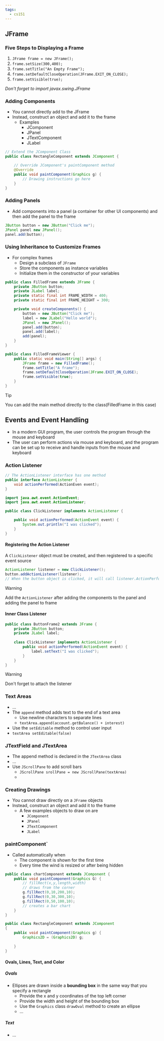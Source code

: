 ```yaml
---
tags:
  - cs151
---
```

## JFrame

### Five Steps to Displaying a Frame
1. `JFrame frame = new JFrame();`
2. `frame.setSize(300,400);`
3. `frame.setTitle("An Empty Frame");`
4. `frame.setDefaultCloseOperation(JFrame.EXIT_ON_CLOSE);`
5. `frame.setVisible(true);`

*Don't forget to import javax.swing.JFrame*
### Adding Components

* You cannot directly add to the JFrame
* Instead, construct an object and add it to the frame
	* Examples
		* JComponent
		* JPanel
		* JTextComponent
		* JLabel
```java
// Extend the JComponent Class
public class RectangleComponent extends JComponent {

	// Override JComponent's paintComponent method
	@Override
	public void paintComponent(Graphics g) {
		// Drawing instructions go here
	}
}
```
### Adding Panels

* Add components into a panel (a container for other UI components) and then add the panel to the frame
```java
JButton button = new JButton("Click me");
JPanel panel new JPanel();
panel.add(button);
```

### Using Inheritance to Customize Frames

* For complex frames
	* Design a subclass of `JFrame`
	* Store the components as instance variables
	* Initialize them in the constructor of your variables
```java
public class FilledFrame extends JFrame {
	private JButton button;
	private JLabel label;
	private static final int FRAME_WIDTH = 400;
	private static final int FRAME_HEIGHT = 300;

	private void createComponents() {
		button = new JButton("Click me");
		label = new JLabel("Hello world");
		JPanel = new JPanel();
		panel.add(button);
		panel.add(label);
		add(panel);
	}
}

public class FilledFrameViewer {
	public static void main(String[] args) {
		JFrame frame = new FilledFrame();
		frame.setTitle("A frame");
		frame.setDefaultCloseOperation(JFrame.EXIT_ON_CLOSE);
		frame.setVisible(true);
	}
}
```
> [!tip]
> You can add the main method directly to the class(FilledFrame in this case)
## Events and Event Handling

* In a modern GUI program, the user controls the program through the mouse and keyboard
* The user can perform actions via mouse and keyboard, and the program can be set up to receive and handle inputs from the mouse and keyboard

### Action Listener

```java
// The ActionListener interface has one method
public interface ActionListener {
	void actionPerformed(ActionEven event);
}

import java.awt.event.ActionEvent;
import java.awt.event.ActionListener;

public class ClickListener implements ActionListener {

	public void actionPerformed(ActionEvent event) {
		System.out.println("I was clicked");
	}
}
```

#### Registering the Action Listener

A `ClickListener` object must be created, and then registered to a specific event source
```java
ActionListener listener = new ClickListener();
button.addActionListener(listener);
// When the button object is clicked, it will call listener.ActionPerformed, passing it the event as a parameter
```

> [!warning]
> Add the `ActionListener` after adding the components to the panel and adding the panel to frame

#### Inner Class Listener

```java
public class ButtonFrame2 extends JFrame {
	private JButton button;
	private JLabel label;
	
	class ClickListener implements ActionListener {
		public void actionPerformed(ActionEvent event) {
			label.setText("I was clicked");
		}
	}
}
```

> [!warning]
> Don't forget to attach the listener

### Text Areas
* …
* The `append` method adds text to the end of a text area
	* Use newline characters to separate lines
	* `textArea.append(account.getBalance() + interest)`
* Use the `setEditable` method to control user input
* `textArea setEditable(false)`

### JTextField and JTextArea

* The append method is declared in the `JTextArea` class
* …
* Use `JScrollPane` to add scroll bars
	* `JScrollPane srollPane = new JScrollPane(textArea)`
	* 
### Creating Drawings
* You cannot draw directly on a `JFrame` objects
* Instead, construct an object and add it to the frame
	* A few examples objects to draw on are
		* `JComponent`
		* `JPanel`
		* `JTextComponent`
		* `JLabel`

### paintComponent`
* Called automatically when
	* The component is shown for the first time
	* Every time the wind is resized or after being hidden

```java
public class chartComponent extends JComponent {
	public void paintComponent(Graphics G) {
		// fillRect(x,y,length,width)
		// draws from the corner
		g.fillRect(0,10,200,10);
		g.fillRect(0,30,300,10);
		g.fillRect(0,50,100,10);
		// creates a bar chart
	}
}
```

```java
public class RectangleComponent extends JComponent
{
	public void paintComponent(Graphics g) {
		Graphics2D = (Graphics2D) g;
		
	}
}
```

#### Ovals, Lines, Text, and Color
##### Ovals
* Ellipses are drawn inside a **bounding box** in the same way that you specify a rectangle
	* Provide the x and y coordinates of the top left corner
	* Provide the width and height of the bounding box
	* Use the `Graphics` class `drawOval` method to create an ellipse
	* …
##### Text
* …